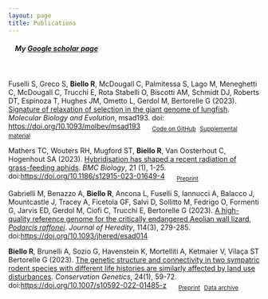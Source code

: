 ```yaml
---
layout: page
title: Publications
---
```


##### &nbsp;&nbsp;&nbsp; My [Google scholar page](https://scholar.google.com/citations?user=yTnUnBEAAAAJ&hl=en)

&nbsp;

Fuselli S, Greco S, **Biello R**, McDougall C, Palmitessa S, Lago M, Meneghetti C, McDougall C, Trucchi E, Rota Stabelli O, Biscotti AM, Schmidt DJ, Roberts DT, Espinoza T, Hughes JM, Ometto L, Gerdol M, Bertorelle G (2023). [Signature of relaxation of selection in the giant genome of lungfish](https://academic.oup.com/mbe/article/40/9/msad193/7261328?login=false). *Molecular Biology and Evolution*, msad193. doi: https://doi.org/10.1093/molbev/msad193
&nbsp;&nbsp;&nbsp;&nbsp; <sub>[Code on GitHub](https://github.com/rsbiello/Lungfish_relax)</sub> &nbsp;<sub>[Supplemental material](https://oup.silverchair-cdn.com/oup/backfile/Content_public/Journal/mbe/40/9/10.1093_molbev_msad193/1/msad193_supplementary_data.pdf?Expires=1698590171&Signature=CyDBqhhlssbD4zdiLuLKfjPpxSF4HByeB5POlCw5IexfyzqSpclWYEDP8CqT6jfLX0TDaWZkfua7SyjK0rXvZgcV-kd~vylpCo9bQQ9mVGb5gSoJzxVOOu~sn1m3qfX~Dndx0WyWg9myWo2-CSJU0wPtmBPqr7SQjKRBR~jX1jZdVSKsT8WihpOj1ObZezb4x0rRFNim7CCpL-keId08pUYB01NvQht6EoRayV3eAnQmsfXC10aw8f4IkMwV-wepOgAMUilsHffF6-3cRzGzwO9PugVuEgK0DCFSc28rMm2yi~PqE2IT1bhAex0sKqy7zKjXuSXbj0uDOAOdy88Ipw__&Key-Pair-Id=APKAIE5G5CRDK6RD3PGA)</sub>

Mathers TC, Wouters RH, Mugford ST, **Biello R**, Van Oosterhout C, Hogenhout SA (2023). [Hybridisation has shaped a recent radiation of grass-feeding aphids](https://bmcbiol.biomedcentral.com/articles/10.1186/s12915-023-01649-4). *BMC Biology*, 21 (1), 1-25. doi:https://doi.org/10.1186/s12915-023-01649-4
&nbsp;&nbsp;&nbsp;&nbsp; <sub>[Preprint](https://www.biorxiv.org/content/10.1101/2022.09.27.509720v1)</sub> 

Gabrielli M, Benazzo A, **Biello R**, Ancona L, Fuselli S, Iannucci A, Balacco J, Mountcastle J, Tracey A, Ficetola GF, Salvi D, Sollitto M, Fedrigo O, Formenti G, Jarvis ED, Gerdol M, Ciofi C, Trucchi E, Bertorelle G (2023). [A high-quality reference genome for the critically endangered Aeolian wall lizard, *Podarcis raffonei*](https://academic.oup.com/jhered/article-abstract/114/3/279/7068064?redirectedFrom=fulltext). *Journal of Heredity*, 114(3), 279-285. doi:https://doi.org/10.1093/jhered/esad014

**Biello R**, Brunelli A, Sozio G, Havenstein K, Mortelliti A, Ketmaier V, Vilaça ST Bertorelle G (2023). [The genetic structure and connectivity in two sympatric rodent species with different life histories are similarly affected by land use disturbances](https://link.springer.com/article/10.1007/s10592-022-01485-z). *Conservation Genetics*, 24(1), 59-72. doi:https://doi.org/10.1007/s10592-022-01485-z
&nbsp;&nbsp;&nbsp;&nbsp; <sub>[Preprint](https://www.biorxiv.org/content/10.1101/464057v1.abstract)</sub>  &nbsp;<sub>[Data archive](https://doi.org/10.5281/zenodo.6527316)</sub>
